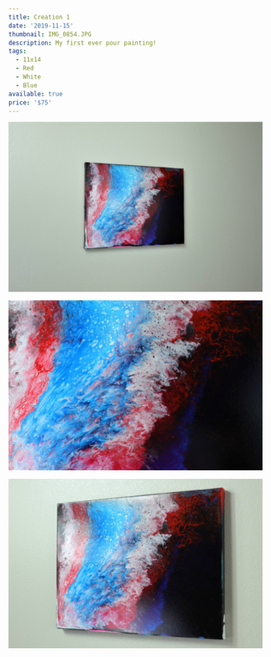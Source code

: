 ```yaml
---
title: Creation 1
date: '2019-11-15'
thumbnail: IMG_0854.JPG
description: My first ever pour painting!
tags:
  - 11x14
  - Red
  - White
  - Blue
available: true
price: '$75'
---
```


![](IMG_0849.JPG)

![](IMG_0858.JPG)

![](IMG_0852.JPG)


